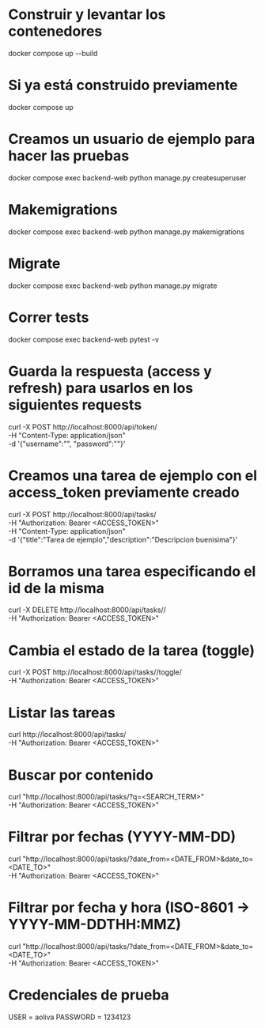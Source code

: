 # Construir y levantar los contenedores
docker compose up --build

# Si ya está construido previamente
docker compose up

# Creamos un usuario de ejemplo para hacer las pruebas
docker compose exec backend-web python manage.py createsuperuser

# Makemigrations
docker compose exec backend-web python manage.py makemigrations

# Migrate
docker compose exec backend-web python manage.py migrate

# Correr tests
docker compose exec backend-web pytest -v

# Guarda la respuesta (access y refresh) para usarlos en los siguientes requests
curl -X POST http://localhost:8000/api/token/ \
  -H "Content-Type: application/json" \
  -d '{"username":"<USER>", "password":"<PASSWORD>"}'

# Creamos una tarea de ejemplo con el access_token previamente creado
curl -X POST http://localhost:8000/api/tasks/ \
  -H "Authorization: Bearer <ACCESS_TOKEN>" \
  -H "Content-Type: application/json" \
  -d '{"title":"Tarea de ejemplo","description":"Descripcion buenisima"}'

# Borramos una tarea especificando el id de la misma
curl -X DELETE http://localhost:8000/api/tasks/<ID>/ \
  -H "Authorization: Bearer <ACCESS_TOKEN>"

# Cambia el estado de la tarea (toggle)
curl -X POST http://localhost:8000/api/tasks/<ID>/toggle/ \
  -H "Authorization: Bearer <ACCESS_TOKEN>"

# Listar las tareas
curl http://localhost:8000/api/tasks/ \
  -H "Authorization: Bearer <ACCESS_TOKEN>"

# Buscar por contenido
curl "http://localhost:8000/api/tasks/?q=<SEARCH_TERM>" \
  -H "Authorization: Bearer <ACCESS_TOKEN>"

# Filtrar por fechas (YYYY-MM-DD)
curl "http://localhost:8000/api/tasks/?date_from=<DATE_FROM>&date_to=<DATE_TO>" \
  -H "Authorization: Bearer <ACCESS_TOKEN>"

# Filtrar por fecha y hora (ISO-8601 -> YYYY-MM-DDTHH:MMZ)
curl "http://localhost:8000/api/tasks/?date_from=<DATE_FROM>&date_to=<DATE_TO>" \
  -H "Authorization: Bearer <ACCESS_TOKEN>"


# Credenciales de prueba
USER = aoliva
PASSWORD = 1234123